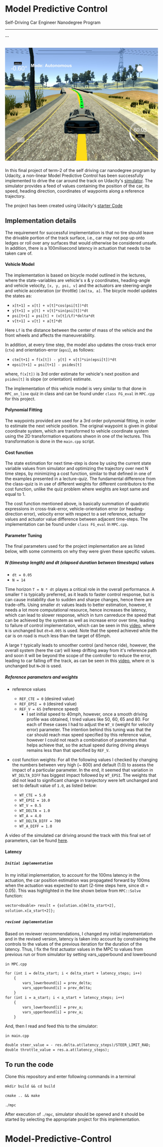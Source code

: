 # Model Predictive Control
Self-Driving Car Engineer Nanodegree Program

---

[image1]: ./results/sample_image.jpg "Sample MPC simulation image"

--

![alt text][image1]
--

In this final project of term-2 of the self driving car nanodegree program by Udacity, a non-linear Model Predictive Control has been successfully implemented to drive the car around the track on Udacity's [simulator](https://github.com/udacity/self-driving-car-sim/releases/). The simulator provides a feed of values containing the position of the car, its speed, heading direction, coordinates of waypoints along a reference trajectory.

The project has been created using Udacity's [starter Code](https://github.com/udacity/CarND-MPC-Project)


## Implementation details

The requirement for successful implementation is that no tire should leave the drivable portion of the track surface, i.e.,  car may not pop up onto ledges or roll over any surfaces that would otherwise be considered unsafe. In addition, there is a 100milisecond latency in actuation that needs to be taken care of.

#### Vehicle Model

The implementation is based on bicycle model outlined in the lectures, where the state-variables are vehicle's x & y coordinates, heading-angle and vehicle velocity, `[x, y, psi, v]` and the actuators are steering-angle and vehicle acceleration (or throttle) `[delta, a]`. The bicycle model updates the states as:

* `x[t+1] = x[t] + v[t]*cos(psi[t])*dt`
* `y[t+1] = y[t] + v[t]*sin(psi[t])*dt`
* `psi[t+1] = psi[t] + (v[t]/Lf)*delta*dt`
* `v[t+1] = v[t] + a[t]*dt`

Here `Lf` is the distance between the center of mass of the vehicle and the front wheels and affects the maneuverability.

In addition, at every time step, the model also updates the cross-track error (`cte`) and orientation-error (`epsi`), as follows:

* `cte[t+1] = f(x[t]) - y[t] + v[t]*sin(epsi[t])*dt`
* `epsi[t+1] = psi[t+1] - psides[t]`

where, `f(x[t])` is 3rd order estimate for vehicle's next position and `psides[t]` is slope (or orientation) estimate.

The implementation of this vehicle model is very similar to that done in `MPC_on_line` quiz in class and can be found under `class FG_eval` in `MPC.cpp` for this project.


#### Polynomial Fitting

The waypoints provided are used for a 3rd order polynomial fitting, in order to estimate the next vehicle position. The original waypoint is given in global coordinate system, which are transformed to vehicle coordinate system using the 2D transformation equations shwon in one of the lectures. This transformation is done in the `main.cpp` script.

#### Cost function

The state estimation for next time-step is done by using the current state variable values from simulator and optimizing the trajectory over next N time steps, by minimizing a cost function, similar to that defined in one of the examples presented in a lecture-quiz. The fundamental difference from the class-quiz is in use of different weights for different contributors to the cost function, unlike the quiz problem where weights are kept same and equal to 1.

The cost function mentioned above, is basically summation of quadratic expressions in cross-trak-error, vehicle-orientation error (or heading-direction error), velocity error with respect to a set reference, actuator values and actuator value difference between adjacent time-steps. The implementation can be found under `class FG_eval` in `MPC.cpp`.

#### Parameter Tuning

The final parameters used for the project implementation are as listed below, with some comments on why they were given these specific values.

##### N (timestep length) and dt (elapsed duration between timesteps) values

* `dt = 0.05`
* `N = 14`

Time horizon `T = N * dt` playes a critical role in the overall performance. A smaller `T` is typically preferred, as it leads to faster control response, but is can cause instability due to sudden and sharpe changes, hence there are trade-offs. Using smaller `dt` values leads to better estimation, however, it needs a lot more computational resource, hence increases the latency, which can lead to slower response, which in turn canreduce the speed that can be achieved by the system as well as increase error over time, leading to failure of control implementation, which can be seen in this [video](./results/MPC_small_dt.mov), where `N` is unchanged but `dt=0.005` is used. Note that the speed achieved while the car is on road is much less than the target of 65mph.

A large `T` typically leads to smoother control (and hence ride), however, the overall system (here the car) will keep drifting away from it's reference path and soon it will be beyond the scope of the controller to reduce the error, leading to car falling off the track, as can be seen in this [video](./results/MPC_large_N.mov), where `dt` is unchanged but `N=30` is used.


##### Reference parameters and weights	

* reference values
	* `REF_CTE = 0` (desired value)
	* `REF_EPSI = 0` (desired value) 
	* `REF_V = 65` (reference speed)
		* I set initial speed to 40mph, however, once a smooth driving profile was obtained, I tried values like 50, 60, 65 and 80. For each of these cases I had to adjust the `WT_V` (weight for velocity error) parameter. The intention behind this tuning was that the car should reach max speed specified by this reference value, however I could not reach a combination of parameters that helps achieve that, so the actual speed during driving always remains less than that specified by `REF_V`.

		
* cost function weights: For all the following values I checked by changing the numbers between very high (~ 800) and default (1.0) to assess the impact of a particular parameter. In the end, it seemed that variation in `WT_DELTA_DIFF` has biggest impact followed by `WT_EPSI`. The weights that did not lead to significant change in tranjectory were left unchanged and set to default value of `1.0`, as listed below:
	* `WT_CTE = 5.0`
	* `WT_EPSI = 10.0`
	* `WT_V = 0.5`
	* `WT_DELTA = 1.0`
	* `WT_A = 4.0`
	* `WT_DELTA_DIFF = 700`
	* `WT_A_DIFF = 1.0`


A video of the simulated car driving around the track with this final set of parameters, can be found [here](./results/MPC.mov).


#### Latency

##### `Initial implementation`

In my initial implementation, to account for the 100ms latency in the actuation, the car position estimation was propagated forward by 100ms when the actuation was expected to start (2-time steps here, since dt = 0.05). This was highlighted in the line shown below from `MPC::Solve` function:

`vector<double> result = {solution.x[delta_start+2],   solution.x[a_start+2]};`

##### `revised implementation `

Based on reviewer recommendations, I changed my initial implementation and in the revised version, latency is taken into account by constraining the controls to the values of the previous iteration for the duration of the latency. Thus, I fix the first actuator values in the MPC to values from previous run or from simulator by setting vars_upperbound and lowerbound

`in MPC.cpp`

```
for (int i = delta_start; i < delta_start + latency_steps; i++)
    {
        vars_lowerbound[i] = prev_delta;
        vars_upperbound[i] = prev_delta;
    } 
for (int i = a_start; i < a_start + latency_steps; i++)
    {
        vars_lowerbound[i] = prev_a;
        vars_upperbound[i] = prev_a;
    }
```

And, then I read and feed this to the simulator:

`in main.cpp`

```
double steer_value = - res.delta.at(latency_steps)/STEER_LIMIT_RAD;
double throttle_value = res.a.at(latency_steps);
```


## To run the code

Clone this repository and enter following commands in a terminal

`mkdir build && cd build`

`cmake .. && make`

`./mpc`

After execution of `./mpc`, simulator should be opened and it should be started by selecting the appropriate project for this implementation.



# Model-Predictive-Control
